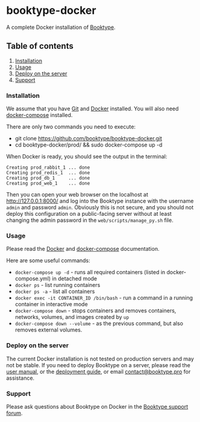 # booktype-docker

A complete Docker installation of [Booktype](https://github.com/booktype/booktype).

## Table of contents ##
1. [Installation](#installation)
2. [Usage](#usage)
3. [Deploy on the server](#deploy-on-the-server)
4. [Support](#support)

### Installation ###
We assume that you have [Git](https://git-scm.com/book/en/v2/Getting-Started-Installing-Git) 
and [Docker](https://docs.docker.com/engine/installation/) installed. You will also need 
[docker-compose](https://docs.docker.com/compose/install/#install-compose) installed.

There are only two commands you need to execute:
 - git clone https://github.com/booktype/booktype-docker.git
 - cd booktype-docker/prod/ && sudo docker-compose up -d
 
When Docker is ready, you should see the output in the terminal:

    Creating prod_rabbit_1 ... done
    Creating prod_redis_1  ... done
    Creating prod_db_1     ... done
    Creating prod_web_1    ... done

Then you can open your web browser on the localhost at http://127.0.0.1:8000/ and log into the Booktype instance with the username `admin` and password `admin`. Obviously this is not secure, and you should not deploy this configuration on a public-facing server without at least changing the admin password in the `web/scripts/manage_py.sh` file.
 
### Usage ###
Please read the [Docker](https://docs.docker.com/) and [docker-compose](https://docs.docker.com/compose/) documentation.

Here are some useful commands:

- `docker-compose up -d` - runs all required containers (listed in docker-compose.yml) in detached mode
- `docker ps` - list running containers
- `docker ps -a` - list all containers
- `docker exec -it CONTAINER_ID /bin/bash` - run a command in a running container in interactive mode
- `docker-compose down` - stops containers and removes containers, networks, volumes, and images created by `up`
- `docker-compose down --volume` - as the previous command, but also removes external volumes.

### Deploy on the server ###
The current Docker installation is not tested on production servers and may not be stable. If you need to deploy Booktype on a server, please read the [user manual](http://sourcefabric.booktype.pro/booktype-24-for-authors-and-publishers/before-you-install/), or the [deployment guide](http://booktype.readthedocs.io/en/latest/deployment/), or email contact@booktype.pro for assistance.

### Support ###
Please ask questions about Booktype on Docker in the [Booktype support forum](https://forum.sourcefabric.org/categories/booktype-support).
